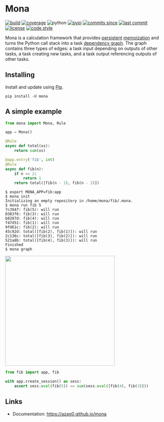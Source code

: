 # Mona

[![build](https://img.shields.io/travis/azag0/mona/master.svg)](https://travis-ci.org/azag0/mona)
[![coverage](https://img.shields.io/codecov/c/github/azag0/mona.svg)](https://codecov.io/gh/azag0/mona)
![python](https://img.shields.io/pypi/pyversions/mona.svg)
[![pypi](https://img.shields.io/pypi/v/mona.svg)](https://pypi.org/project/mona/)
[![commits since](https://img.shields.io/github/commits-since/azag0/mona/latest.svg)](https://github.com/azag0/mona/releases)
[![last commit](https://img.shields.io/github/last-commit/azag0/mona.svg)](https://github.com/azag0/mona/commits/master)
[![license](https://img.shields.io/github/license/azag0/mona.svg)](https://github.com/azag0/mona/blob/master/LICENSE)
[![code style](https://img.shields.io/badge/code%20style-black-202020.svg)](https://github.com/ambv/black)

Mona is a calculation framework that provides [persistent](https://en.wikipedia.org/wiki/Persistence_(computer_science)) [memoization](https://en.wikipedia.org/wiki/Memoization) and turns the Python call stack into a task [dependency graph](https://en.wikipedia.org/wiki/Dependency_graph). The graph contains three types of edges: a task input depending on outputs of other tasks, a task creating new tasks, and a task output referencing outputs of other tasks.

## Installing

Install and update using [Pip](https://pip.pypa.io/en/stable/quickstart/).

```
pip install -U mona
```

## A simple example

```python
from mona import Mona, Rule

app = Mona()

@Rule
async def total(xs):
    return sum(xs)

@app.entry('fib', int)
@Rule
async def fib(n):
    if n <= 2:
        return 1
    return total([fib(n - 1), fib(n - 2)])
```

```
$ export MONA_APP=fib:app
$ mona init
Initializing an empty repository in /home/mona/fib/.mona.
$ mona run fib 5
7c3947: fib(5): will run
0383f6: fib(3): will run
b0287d: fib(4): will run
f47d51: fib(1): will run
9fd61c: fib(2): will run
45c92d: total([fib(2), fib(1)]): will run
2c136c: total([fib(3), fib(2)]): will run
521a8b: total([fib(4), fib(3)]): will run
Finished
$ mona graph
```

<img src="https://raw.githubusercontent.com/azag0/mona/master/docs/fib.svg?sanitize=true" alt width="350">

```python
from fib import app, fib

with app.create_session() as sess:
    assert sess.eval(fib(5)) == sum(sess.eval([fib(4), fib(3)]))
```

## Links

- Documentation: https://azag0.github.io/mona

